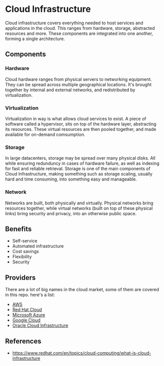 # Cloud Infrastructure

Cloud infrastructure covers everything needed to host services and applications in the cloud. This ranges from hardware, storage, abstracted resources and more. These components are integrated into one another, forming a single architecture.

## Components

### Hardware

Cloud hardware ranges from physical servers to networking equipment. They can be spread across multiple geographical locations. It's brought together by internal and external networks, and redistributed by virtualization.

### Virtualization

Virtualization in way is what allows cloud services to exist. A piece of software called a hypervisor, sits on top of the hardware layer, abstracting its resources. These virtual resources are then pooled together, and made available for on-demand comsumption.

### Storage

In large datacenters, storage may be spread over many physical disks. All while ensuring redunduncy in cases of hardware failure, as well as indexing for fast and reliable retrieval. Storage is one of the main components of Cloud Infrastructure, making something such as storage scaling, usually hard and time consuming, into something easy and manageable.

### Network

Networks are built, both physically and virtually. Physical networks bring resources together, while virtual networks (built on top of these physical links) bring security and privacy, into an otherwise public space.

## Benefits

- Self-service
- Automated infrastructure
- Cost savings
- Flexibility
- Security

## Providers

There are a lot of big names in the cloud market, some of them are covered in this repo. here's a list:

- [AWS](./aws.md)
- [Red Hat Cloud](https://www.redhat.com/pt-br/technologies/cloud-computing/cloud-suite)
- [Microsoft Azure](https://azure.microsoft.com/pt-br/overview/)
- [Google Cloud](https://cloud.google.com/docs/overview?hl=pt-br)
- [Oracle Cloud Infrastructure](https://www.oracle.com/cloud/)

## References
- https://www.redhat.com/en/topics/cloud-computing/what-is-cloud-infrastructure
